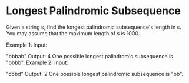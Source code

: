 # Longest Palindromic Subsequence

Given a string s, find the longest palindromic subsequence's length in s. You may assume that the maximum length of s is 1000.

Example 1:
Input:

"bbbab"
Output:
4
One possible longest palindromic subsequence is "bbbb".
Example 2:
Input:

"cbbd"
Output:
2
One possible longest palindromic subsequence is "bb".